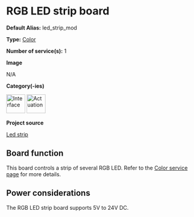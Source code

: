 # RGB LED strip board

<div className="cust_sheet" markdown="1">
<p className="cust_sheet-title" markdown="1"><strong>Default Alias:</strong> led_strip_mod</p>
<p className="cust_sheet-title" markdown="1"><strong>Type:</strong> <a href="/software/services_list/color.md">Color</a></p>
<p className="cust_sheet-title" markdown="1"><strong>Number of service(s):</strong> 1</p>
<p className="cust_sheet-title" markdown="1"><strong>Image</strong></p>
<p className="cust_indent" markdown="1">N/A</p>
<p className="cust_sheet-title" markdown="1"><strong>Category(-ies)</strong></p>
<p className="cust_indent" markdown="1">
<img height="50" src="/img/sticker-interface.png" title="Interface"/>
<img height="50" src="/img/sticker-actuation.png" title="Actuation"/>
</p>
<p className="cust_sheet-title" markdown="1"><strong>Project source </strong></p>
<a className="github-button" data-size="large" aria-label="Star Luos-io/Luos on GitHub" href="https://github.com/Luos-io/Examples/blob/master/Projects/l0/Led_strip" target="_blank">Led strip</a>
</div>

## Board function

This board controls a strip of several RGB LED.
Refer to the [Color service page](/software/services_list/color.md) for more details.

## Power considerations

The RGB LED strip board supports 5V to 24V DC.
